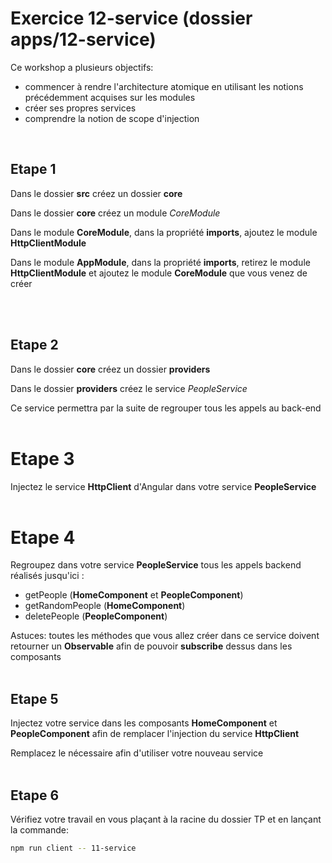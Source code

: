 # Exercice 12-service (dossier apps/12-service)

Ce workshop a plusieurs objectifs:
- commencer à rendre l'architecture atomique en utilisant les notions précédemment acquises sur les modules
- créer ses propres services
- comprendre la notion de scope d'injection

<br>

## Etape 1

Dans le dossier **src** créez un dossier **core**

Dans le dossier **core** créez un module *CoreModule*

Dans le module **CoreModule**, dans la propriété **imports**, ajoutez le module **HttpClientModule**

Dans le module **AppModule**, dans la propriété **imports**, retirez le module **HttpClientModule** et ajoutez le module **CoreModule** que vous venez de créer

<br><br>

## Etape 2

Dans le dossier **core** créez un dossier **providers**

Dans le dossier **providers** créez le service *PeopleService*

Ce service permettra par la suite de regrouper tous les appels au back-end
<br><br>

# Etape 3

Injectez le service **HttpClient** d'Angular dans votre service **PeopleService**
<br><br>

# Etape 4

Regroupez dans votre service **PeopleService** tous les appels backend réalisés jusqu'ici :

-   getPeople (**HomeComponent** et **PeopleComponent**)
-   getRandomPeople (**HomeComponent**)
-   deletePeople (**PeopleComponent**)

Astuces: toutes les méthodes que vous allez créer dans ce service doivent retourner un **Observable** afin de pouvoir **subscribe** dessus dans les composants
<br><br>

## Etape 5

Injectez votre service dans les composants **HomeComponent** et **PeopleComponent** afin de remplacer l'injection du service **HttpClient**

Remplacez le nécessaire afin d'utiliser votre nouveau service
<br><br>

## Etape 6

Vérifiez votre travail en vous plaçant à la racine du dossier TP et en lançant la commande:

```bash
npm run client -- 11-service
```
